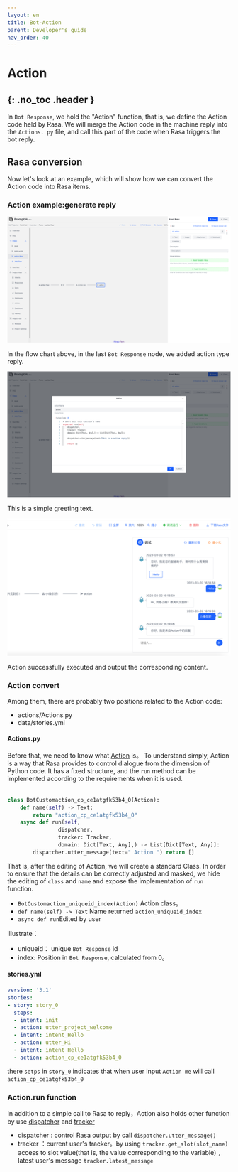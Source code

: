 ```yaml
---
layout: en
title: Bot-Action
parent: Developer's guide
nav_order: 40
---
```


# Action
{: .no_toc .header }
---
In `Bot Response`, we hold the "Action" function, that is, we define the Action code held by Rasa. We will merge the Action code in the machine reply into the `Actions. py` file, and call this part of the code when Rasa triggers the bot reply.

## Rasa conversion
Now let's look at an example, which will show how we can convert the Action code into Rasa items.

### Action example:generate reply

![action-01](/assets/images/tutorial/action/action-01.png)

In the flow chart above, in the last `Bot Response` node, we added action type reply.

![action-02](/assets/images/tutorial/action/action-02.png)

This is a simple greeting text.

![action-02](/assets/images/tutorial/action/action-03.png)

Action successfully executed and output the corresponding content.

### Action convert

Among them, there are probably two positions related to the Action code:

- actions/Actions.py
- data/stories.yml

#### Actions.py

Before that, we need to know what [Action](https://rasa.com/docs/rasa/action-server/sdk-actions/) is。  To understand simply, Action is a way that Rasa provides to control dialogue from the dimension of Python code. It has a fixed structure, and the `run` method can be implemented according to the requirements when it is used.
```python

class BotCustomaction_cp_ce1atgfk53b4_0(Action):
    def name(self) -> Text:
        return "action_cp_ce1atgfk53b4_0"
    async def run(self,
                dispatcher,
                tracker: Tracker,
                domain: Dict[Text, Any],) -> List[Dict[Text, Any]]:
        dispatcher.utter_message(text=" Action ") return []
```
That is, after the editing of Action, we will create a standard Class. In order to ensure that the details can be correctly adjusted and masked, we hide the editing of `class` and `name` and expose the implementation of `run` function.

- `BotCustomaction_uniqueid_index(Action)` Action class。
- `def name(self) -> Text` Name returned `action_uniqueid_index`
- `async def run`Edited by user

illustrate：
- uniqueid： unique `Bot Response` id
- index: Position in `Bot Response`, calculated from 0。

#### stories.yml

```yaml
version: '3.1'
stories:
- story: story_0
  steps:
  - intent: init
  - action: utter_project_welcome
  - intent: intent_Hello
  - action: utter_Hi
  - intent: intent_Hello
  - action: action_cp_ce1atgfk53b4_0
```

there `setps` in `story_0`  indicates that when user input `Action me` will call `action_cp_ce1atgfk53b4_0`

### Action.run function

In addition to a simple call to Rasa to reply，Action also holds other function by use [dispatcher](https://rasa.com/docs/rasa/action-server/sdk-dispatcher/) and [tracker](https://rasa.com/docs/rasa/action-server/sdk-tracker) 
- dispatcher : control Rasa output by call `dispatcher.utter_message()`
- tracker ：current user's tracker。by using `tracker.get_slot(slot_name)` access to slot value(that is, the value corresponding to the variable) ，latest user's message `tracker.latest_message`
